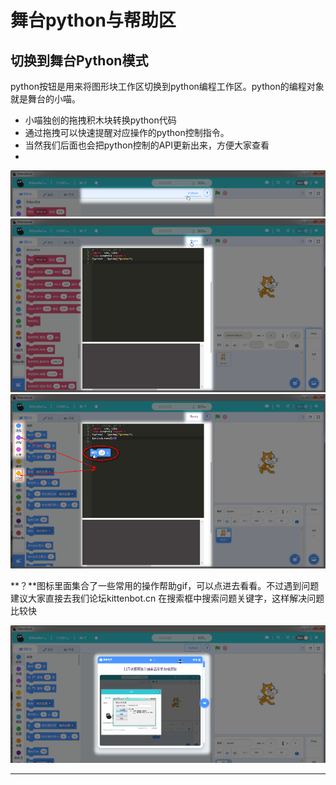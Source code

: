 # 舞台python与帮助区

## 切换到舞台Python模式

python按钮是用来将图形块工作区切换到python编程工作区。python的编程对象就是舞台的小喵。 

- 小喵独创的拖拽积木块转换python代码   
- 通过拖拽可以快速提醒对应操作的python控制指令。   
- 当然我们后面也会把python控制的API更新出来，方便大家查看
- 
![](./images/J6.bmp)
![](./images/J6.1.bmp)
![](./images/J6.2.bmp)   
   
**？**图标里面集合了一些常用的操作帮助gif，可以点进去看看。不过遇到问题建议大家直接去我们论坛kittenbot.cn 在搜索框中搜索问题关键字，这样解决问题比较快

![](./images/J6.5.bmp)

----------